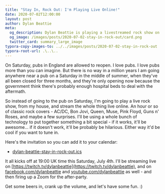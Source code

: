 ```yaml
---
title: "Stay In, Rock Out: I'm Playing Live Online!"
date: 2020-07-02T12:00:00
layout: post
author: Dylan Beattie
meta: 
  og_description: Dylan Beattie is playing a livestreamed rock show on Saturday 4 July, 19:00 UK time. Let's stay in and rock out. \m/
  og_image: /images/posts/2020-07-02-stay-in-rock-out/card.png
  twitter_card: summary_large_image
typora-copy-images-to: ../../images/posts/2020-07-02-stay-in-rock-out
typora-root-url: .\..\..
---
```

On Saturday, pubs in England are allowed to reopen. I love pubs. I love pubs more than you can imagine. But there is no way in a million years I am going anywhere near a pub on a Saturday in the middle of summer, when they've all been closed for three months, and they're only opening now because the government think there's probably enough hospital beds to deal with the aftermath.

So instead of going to the pub on Saturday, I'm going to play a live rock show, from my house, and stream the whole thing live online. An hour or so of classic rock covers - AC/DC, Bon Jovi, Queen, Muse, Pink Floyd, Guns n' Roses, and maybe a few surprises. I'll be using a whole bunch of technology to put together something a bit special - if it works, it'll be awesome... if it doesn't work, it'll be probably be hilarious. Either way it'd be cool if you want to tune in.

Here's the invitation so you can add it to your calendar:

* [dylan-beattie-stay-in-rock-out.ics](/events/dylan-beattie-stay-in-rock-out.ics)

It all kicks off at 19:00 UK time this Saturday, July 4th. I'll be streaming live on [https://twitch.tv/dylanbeattie](https://twitch.tv/dylanbeattie), and on [facebook.com/dylanbeattie](https://facebook.com/dylanbeattie) and [youtube.com/dylanbeattie](https://youtube.com/dylanbeattie) as well - and then firing up a Zoom for the after-party. 

Get some beers in, crank up the volume, and let's have some fun. :)



